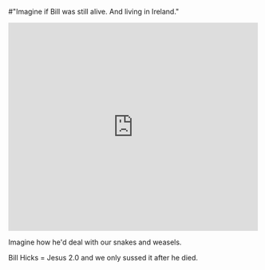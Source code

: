 #"Imagine if Bill was still alive. And living in Ireland."


 <p><iframe src="http://www.youtube.com/embed/GaUvt81gH9c?wmode=transparent" allowfullscreen frameborder="0" height="417" width="500"></iframe></p>
<p>Imagine how he'd deal with our snakes and weasels.</p>
<p>Bill Hicks = Jesus 2.0 and we only sussed it after he died.</p>
<p>&nbsp;</p>
<p>&nbsp;</p>
 